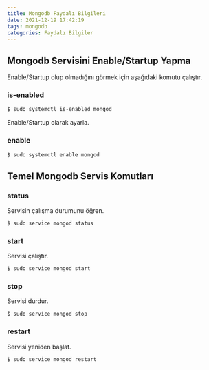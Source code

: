 ```yaml
---
title: Mongodb Faydalı Bilgileri
date: 2021-12-19 17:42:19
tags: mongodb
categories: Faydalı Bilgiler
---
```

## Mongodb Servisini Enable/Startup Yapma
Enable/Startup olup olmadığını görmek için aşağıdaki komutu çalıştır.
### is-enabled
```bash
$ sudo systemctl is-enabled mongod
```
Enable/Startup olarak ayarla.
### enable
```bash
$ sudo systemctl enable mongod
```

<!-- more -->

## Temel Mongodb Servis Komutları
### status
Servisin çalışma durumunu öğren.
```bash
$ sudo service mongod status
```
### start
Servisi çalıştır.
```bash
$ sudo service mongod start
```
### stop
Servisi durdur.
```bash
$ sudo service mongod stop
```
### restart
Servisi yeniden başlat.
```bash
$ sudo service mongod restart
```